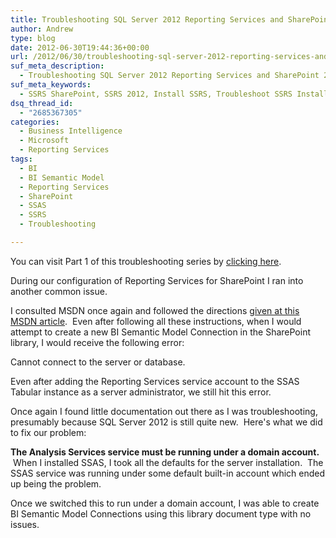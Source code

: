 ```yaml
---
title: Troubleshooting SQL Server 2012 Reporting Services and SharePoint 2010 Integration (Part 2)
author: Andrew
type: blog
date: 2012-06-30T19:44:36+00:00
url: /2012/06/30/troubleshooting-sql-server-2012-reporting-services-and-sharepoint-2010-integration-part-2/
suf_meta_description:
  - Troubleshooting SQL Server 2012 Reporting Services and SharePoint 2010 Integration
suf_meta_keywords:
  - SSRS SharePoint, SSRS 2012, Install SSRS, Troubleshoot SSRS Installation
dsq_thread_id:
  - "2685367305"
categories:
  - Business Intelligence
  - Microsoft
  - Reporting Services
tags:
  - BI
  - BI Semantic Model
  - Reporting Services
  - SharePoint
  - SSAS
  - SSRS
  - Troubleshooting

---
```

You can visit Part 1 of this troubleshooting series by [clicking here][1].

During our configuration of Reporting Services for SharePoint I ran into another common issue.

I consulted MSDN once again and followed the directions <a title="PowerPivot BI Semantic Model Connection (.bism) " href="http://msdn.microsoft.com/en-us/library/gg471575.aspx" target="_blank">given at this MSDN article</a>.  Even after following all these instructions, when I would attempt to create a new BI Semantic Model Connection in the SharePoint library, I would receive the following error:

<div class="note">
  Cannot connect to the server or database.
</div>

Even after adding the Reporting Services service account to the SSAS Tabular instance as a server administrator, we still hit this error.

Once again I found little documentation out there as I was troubleshooting, presumably because SQL Server 2012 is still quite new.  Here's what we did to fix our problem:

<div class="note">
  <strong>The Analysis Services service must be running under a domain account.</strong>  When I installed SSAS, I took all the defaults for the server installation.  The SSAS service was running under some default built-in account which ended up being the problem.
</div>

Once we switched this to run under a domain account, I was able to create BI Semantic Model Connections using this library document type with no issues.

 [1]: http://andrewcbancroft.com/2012/06/30/troubleshooting-sql-server-2012-reporting-services-and-sharepoint-2010-integration-part-1/ "Troubleshooting SQL Server 2012 Reporting Services and SharePoint 2010 Integration (Part 1)"